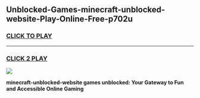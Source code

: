 
## Unblocked-Games-minecraft-unblocked-website-Play-Online-Free-p702u
<h3>
<a href="https://premium76.site?title=minecraft-unblocked-website&ref=26A">CLICK TO PLAY</a></h3>
<hr>

<h3>
<a href="https://premium76.site?title=minecraft-unblocked-website&ref=26A">CLICK 2 PLAY</a>
  
</h3>

<a href="https://premium76.site?title=minecraft-unblocked-website&ref=26A"><img src="https://clearcache.store/games.png"></a>


**minecraft-unblocked-website games unblocked: Your Gateway to Fun and Accessible Online Gaming**
